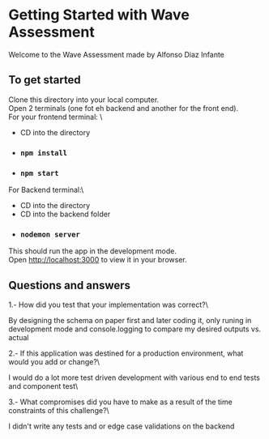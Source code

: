 # Getting Started with Wave Assessment

Welcome to the Wave Assessment made by Alfonso Diaz Infante

## To get started

Clone this directory into your local computer.\
Open 2 terminals (one fot eh backend and another for the front end).\
For your frontend terminal: \
- CD into the directory
- ### `npm install` 
- ### `npm start`

For Backend terminal:\
- CD into the directory
- CD into the backend folder
- ### `nodemon server`

This should run the app in the development mode.\
Open [http://localhost:3000](http://localhost:3000) to view it in your browser.

## Questions and answers

1.- How did you test that your implementation was correct?\

By designing the schema on paper first and later coding it, only runing in development mode and console.logging to compare my desired outputs vs. actual

2.- If this application was destined for a production environment, what would you add or change?\

I would do a lot more test driven development with various end to end tests and component test\

3.- What compromises did you have to make as a result of the time constraints of this challenge?\

I didn't write any tests and or edge case validations on the backend


